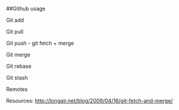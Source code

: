 ##Github usage

Git add

Git pull

Git push - git fetch + merge

Git merge

Git rebase

Git stash

Remotes

Resources:
http://longair.net/blog/2009/04/16/git-fetch-and-merge/

